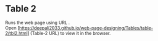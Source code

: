 # Table 2
Runs the web page using URL .<br />
Open [https://deepali2033.github.io/web-page-designing/Tables/table-2/tbl2.html] (Table-2 URL) to view it in the browser.
